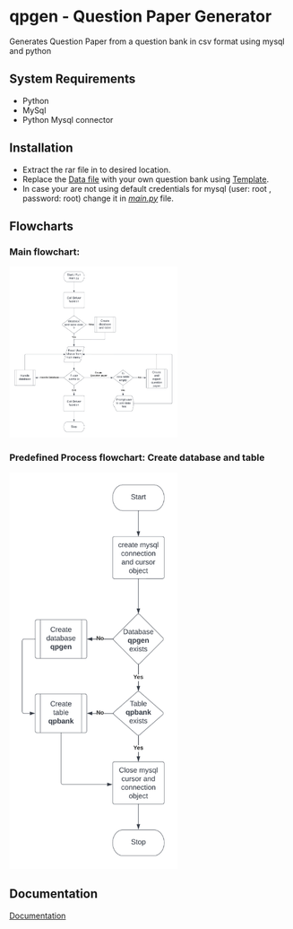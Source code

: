 # qpgen - Question Paper Generator

Generates Question Paper from a question bank in csv format using mysql and python

## System Requirements
- Python
- MySql
- Python Mysql connector

## Installation

- Extract the rar file in to desired location.
- Replace the [Data file](data.csv) with your own question bank using [Template](template.csv).
- In case your are not using default credentials for mysql (user: root , password: root) change it in [*main.py*](main.py) file.

## Flowcharts
### Main flowchart:
<img
  src="Main flow of execution.png"
  alt="Main flowchart"
  title="Main flowchart"
  style="display: inline-block; margin: 0 auto; max-width: 300px">
### Predefined Process flowchart: Create database and table
<img
  src="create database and table flowchart.png"
  alt="Database and table creation flowchart"
  title="Database and table creation flowchart"
  style="display: inline-block; margin: 0 auto; max-width: 300px">
## Documentation

[Documentation](https://drive.google.com/file/d/1-Vn3C8QEOwFxOL9g6660_aROuDuonmaQ/view?usp=share_link)
